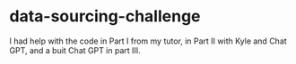 # data-sourcing-challenge

I had help with the code in Part I from my tutor, in Part II with Kyle and Chat GPT, and a buit Chat GPT in part III. 
